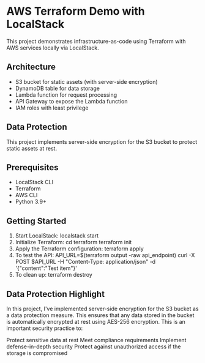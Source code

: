 # AWS Terraform Demo with LocalStack

This project demonstrates infrastructure-as-code using Terraform with AWS services locally via LocalStack.

## Architecture

- S3 bucket for static assets (with server-side encryption)
- DynamoDB table for data storage
- Lambda function for request processing
- API Gateway to expose the Lambda function
- IAM roles with least privilege

## Data Protection

This project implements server-side encryption for the S3 bucket to protect static assets at rest.

## Prerequisites

- LocalStack CLI
- Terraform
- AWS CLI
- Python 3.9+

## Getting Started

1. Start LocalStack:
localstack start
2. Initialize Terraform:
cd terraform
terraform init
3. Apply the Terraform configuration:
terraform apply
4. To test the API:
API_URL=$(terraform output -raw api_endpoint)
curl -X POST $API_URL -H "Content-Type: application/json" -d '{"content":"Test item"}'
5. To clean up:
terraform destroy

## Data Protection Highlight
In this project, I've implemented server-side encryption for the S3 bucket as a data protection measure. This ensures that any data stored in the bucket is automatically encrypted at rest using AES-256 encryption. This is an important security practice to:

Protect sensitive data at rest
Meet compliance requirements
Implement defense-in-depth security
Protect against unauthorized access if the storage is compromised